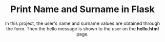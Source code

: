 <div align="center">

# **Print Name and Surname in Flask**
In this project, the user's name and surname values are obtained through the form. Then the hello message is shown to the user on the <strong> hello.html </strong> page.
</div>
